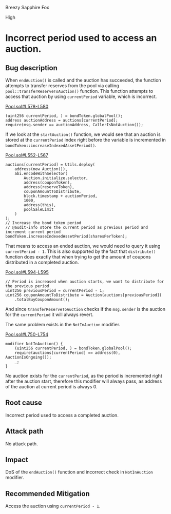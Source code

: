 Breezy Sapphire Fox

High

# Incorrect period used to access an auction.

## Bug description
When `endAuction()` is called and the auction has succeeded, the function attempts to transfer reserves from the pool via calling `pool::transferReserveToAuction()` function. This function attempts to access that auction by using `currentPeriod` variable, which is incorrect.

[Pool.sol#L578-L580](https://github.com/sherlock-audit/2024-12-plaza-finance/blob/14a962c52a8f4731bbe4655a2f6d0d85e144c7c2/plaza-evm/src/Pool.sol#L578-L580)
```solidity
(uint256 currentPeriod, ) = bondToken.globalPool();
address auctionAddress = auctions[currentPeriod];
require(msg.sender == auctionAddress, CallerIsNotAuction());
```

If we look at the `startAuction()` function, we would see that an auction is stored at the `currentPeriod` index right before the variable is incremented in `bondToken::increaseIndexedAssetPeriod()`.

[Pool.sol#L552-L567](https://github.com/sherlock-audit/2024-12-plaza-finance/blob/14a962c52a8f4731bbe4655a2f6d0d85e144c7c2/plaza-evm/src/Pool.sol#L552-L567)
```solidity
auctions[currentPeriod] = Utils.deploy(
    address(new Auction()),
    abi.encodeWithSelector(
        Auction.initialize.selector,
        address(couponToken),
        address(reserveToken),
        couponAmountToDistribute,
        block.timestamp + auctionPeriod,
        1000,
        address(this),
        poolSaleLimit
    )
);
// Increase the bond token period
// @audit-info store the current period as previous period and increment current period
bondToken.increaseIndexedAssetPeriod(sharesPerToken);
```

That means to access an ended auction, we would need to query it using `currentPeriod - 1`. This is also supported by the fact that `distribute()` function does exactly that when trying to get the amount of coupons distributed in a completed auction.

[Pool.sol#L594-L595](https://github.com/sherlock-audit/2024-12-plaza-finance/blob/14a962c52a8f4731bbe4655a2f6d0d85e144c7c2/plaza-evm/src/Pool.sol#L594-L595)
```solidity
// Period is increased when auction starts, we want to distribute for the previous period
uint256 previousPeriod = currentPeriod - 1;
uint256 couponAmountToDistribute = Auction(auctions[previousPeriod])
    .totalBuyCouponAmount();
```

And since `transferReserveToAuction` checks if the `msg.sender` is the auction for the `currentPeriod` it will always revert.

The same problem exists in the `NotInAuction` modifier.

[Pool.sol#L750-L754](https://github.com/sherlock-audit/2024-12-plaza-finance/blob/14a962c52a8f4731bbe4655a2f6d0d85e144c7c2/plaza-evm/src/Pool.sol#L750-L754)
```solidity
modifier NotInAuction() {
    (uint256 currentPeriod, ) = bondToken.globalPool();
    require(auctions[currentPeriod] == address(0), AuctionIsOngoing());
    _;
}
```

No auction exists for the `currentPeriod`, as the period is incremented right after the auction start, therefore this modifier will always pass, as address of the auction at current period is always 0.

## Root cause
Incorrect period used to access a completed auction.

## Attack path
No attack path.

## Impact
DoS of the `endAuction()` function and incorrect check in `NotInAuction` modifier.
## Recommended Mitigation
Access the auction using `currentPeriod - 1`. 